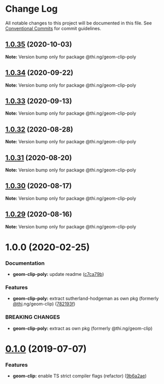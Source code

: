 # Change Log

All notable changes to this project will be documented in this file.
See [Conventional Commits](https://conventionalcommits.org) for commit guidelines.

## [1.0.35](https://github.com/thi-ng/umbrella/compare/@thi.ng/geom-clip-poly@1.0.34...@thi.ng/geom-clip-poly@1.0.35) (2020-10-03)

**Note:** Version bump only for package @thi.ng/geom-clip-poly





## [1.0.34](https://github.com/thi-ng/umbrella/compare/@thi.ng/geom-clip-poly@1.0.33...@thi.ng/geom-clip-poly@1.0.34) (2020-09-22)

**Note:** Version bump only for package @thi.ng/geom-clip-poly





## [1.0.33](https://github.com/thi-ng/umbrella/compare/@thi.ng/geom-clip-poly@1.0.32...@thi.ng/geom-clip-poly@1.0.33) (2020-09-13)

**Note:** Version bump only for package @thi.ng/geom-clip-poly





## [1.0.32](https://github.com/thi-ng/umbrella/compare/@thi.ng/geom-clip-poly@1.0.31...@thi.ng/geom-clip-poly@1.0.32) (2020-08-28)

**Note:** Version bump only for package @thi.ng/geom-clip-poly





## [1.0.31](https://github.com/thi-ng/umbrella/compare/@thi.ng/geom-clip-poly@1.0.30...@thi.ng/geom-clip-poly@1.0.31) (2020-08-20)

**Note:** Version bump only for package @thi.ng/geom-clip-poly





## [1.0.30](https://github.com/thi-ng/umbrella/compare/@thi.ng/geom-clip-poly@1.0.29...@thi.ng/geom-clip-poly@1.0.30) (2020-08-17)

**Note:** Version bump only for package @thi.ng/geom-clip-poly





## [1.0.29](https://github.com/thi-ng/umbrella/compare/@thi.ng/geom-clip-poly@1.0.28...@thi.ng/geom-clip-poly@1.0.29) (2020-08-16)

**Note:** Version bump only for package @thi.ng/geom-clip-poly





# 1.0.0 (2020-02-25)


### Documentation

* **geom-clip-poly:** update readme ([c7ca79b](https://github.com/thi-ng/umbrella/commit/c7ca79b7e5e3d6badca2baa79fef8870ad9f9309))


### Features

* **geom-clip-poly:** extract sutherland-hodgeman as own pkg (formerly [@thi](https://github.com/thi).ng/geom-clip) ([782193f](https://github.com/thi-ng/umbrella/commit/782193f2fc06c18a564d5b983839f55b9143b4f7))


### BREAKING CHANGES

* **geom-clip-poly:** extract as own pkg (formerly @thi.ng/geom-clip)





# [0.1.0](https://github.com/thi-ng/umbrella/compare/@thi.ng/geom-clip@0.0.19...@thi.ng/geom-clip@0.1.0) (2019-07-07)

### Features

* **geom-clip:** enable TS strict compiler flags (refactor) ([9b6a2ae](https://github.com/thi-ng/umbrella/commit/9b6a2ae))
